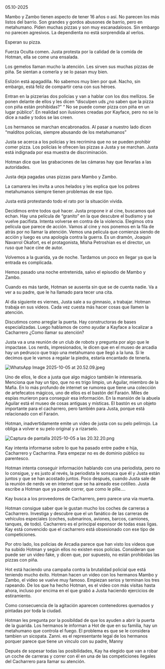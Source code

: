 05.10-2025

Mambo y Zambo tienen aspecto de tener 16 años o así. No parecen los más listos del barrio. Son  grandes y gordos abusones de barrio, pero en metahumano. Piden muchas pizzas y son muy escanadalosos. Sin embargo no parecen agresivos. La dependienta no está sorprendida al verlos. 

Esperan su pizza. 

Fuerza Oculta comen. Justa protesta por la calidad de la comida de Hotman, ella se come una ensalada. 

Los gemelos llaman mucho la atención. Les sirven sus muchas pizzas de piña. Se sientan a comerla y se lo pasan muy bien. 

Eslizón está apagadilla. No sabemos muy bien por qué. Nacho, sin embargo, está feliz de compartir cena con sus héroes. 

Entran en la pizzerias dos policias y van a hablar con los dos mellizos. Se ponen delante de ellos y les dicen “disculpen uds ¿no saben que la pizza con piña están prohibidas?” “ No se puede comer pizza con piña en un lugar público”. En realidad son ilusiones creadas por Kayface, pero no se lo dice a nadie y todos se las creen. 

Los hermanos se marchan encabronados. Al pasar a nuestro lado dicen “malditos policias, siempre abusando de los metahumanos”

Justa se acerca a los policias y les recrimina que no se pueden prohibir comer pizza. Los policías le ofrecen las pizzas a Justa y se marchan. Justa está indignada por esa muestra de discriminación. 

Hotman dice que las grabaciones de las cámaras hay que llevarlas a las autoridades. 

Justa deja pagadas unas pizzas para  Mambo y Zambo. 

La camarera les invita a unos helados y les explica que los pobres metahumanos siempre tienen problemas de ese tipo. 

Justa está protestando todo el rato por la situación vivida. 

Decidimos entre todos qué hacer. Justa propone ir al cine, buscamos qué echan. Hay una película de “granito” en la que descubre el budismo y se vuelve pacifista. Intenta volverse en contra de la violencia. Elegimos otra película que parece de acción. Vamos al cine y nos ponemos en la fila de atrás por no llamar la atención. Vemos una pelicula que comienza siendo de acción y luego es una apología contra la guerra. Es un dramón, Joaquin Navarrol Okafort, es el protagonista, Misha Petroshian es el director, un ruso que hace cine de autor. 

Volvemos a la guarida, ya de noche. Tardamos un poco en llegar ya que la entrada es complicada.  

Hemos pasado una noche entretenida, salvo el episodio de Mambo y Zambo. 

Cuando es más tarde, Hotman se ausenta sin que se de cuenta nadie. Va a ver a su padre, que le ha llamado para tecer una cita. 

Al día siguiente es viernes, Justa sale a su gimnasio, a trabajar. Hotman trabaja en sus videos. Cada vez cuesta más hacer cosas que llamen la atención. 

Discutimos como arreglar la puerta. Hay constructoras de bases especializadas. Luego hablamos de como ayudar a Kayface a localizar a Cacharrero ¿Como llamar su atención?

Justa va a una reunión de un club de robots y pregunta por algo que le impactase. Los nerds, impresionados, le dicen que en el museo de arcadia hay un pedrusco que trajo una metahumano que llegó a la luna. Si le decimos que le vamos a regalar la piedra, estaría encantado de tenerla. 

![WhatsApp Image 2025-10-05 at 20.52.09.jpeg](attachment:145a6e98-0471-4e60-b143-9b1c6db79f0b:WhatsApp_Image_2025-10-05_at_20.52.09.jpeg)

Uno de ellos, le dice a justa que algo mágico también le interesaría. Menciona que hay un tipo, que no es trigo limpio, un Aguilar, miembro de la Mafia. En lo más profundo de internet se rumorea que tiene una colección de artefecatos mágicos, uno de ellos es el bastón del Faraón. Miles de espías murieron para conseguir esa información. En la mansión  de la abuela Aguilar está el museo de cosas antiguas y místicas. El bastón es un objeto importante para el cacharrero, pero también para Justa, porque está relacionado con el Faraón. 

Hotman, inadvertidamente emite un video de justa con su pelo pelirrojo. La obliga a volver e su pelo original y a rizarselo. 

![Captura de pantalla 2025-10-05 a las 20.32.20.png](attachment:34929243-03e3-47a3-9002-580b1104e5a6:Captura_de_pantalla_2025-10-05_a_las_20.32.20.png)

Kay intenta informarse sobre lo que ha pasado entre padre e hija, Cacharrero y Cacharrina. Para empezar no es de dominio público su parentesco. 

Hotman intenta conseguir información hablando con una periodista, pero no lo consigue, y es justo al revés, la periodista le sonsaca que él y Justa están juntos y que se han acostado juntos. Poco después, cuando Justa sale de la reunión de nerds ve en internet que se ha aireado ese cotilleo. Justa escribe a Hotman que ya puede correr, que como le pille….

Kay busca a los proveedores de Cacharrero, pero parece una vía muerta. 

Hotman consigue saber que le gustan mucho los coches de carreras a Cacharrero. Investiga y descubre que el un fanático de las carreras de vehículos especiales (coches, submarinos, aviones, barcos, camiones, tanques, de todo). Cacharrero es el principal esponsor de todas esas ligas. Kay está convencido que el cacharrero está obsesionado con ese tipo de competiciones. 

Por otro lado, los policias de Arcadia parece que han visto los videos que ha subido Hotman y según ellos no existen esos policias. Consideran que puede ser un video fake, y dicen que, por supuesto, no están prohibidas las pizzas con piña. 

Hot está haciendo una campaña contra la brutalidad policial que está teniendo mucho éxito. Hotman hacen un video con los hermanos Mambo y Zambo, el video se vuelve muy famoso. Empiezan serios y terminan los tres rapeando. De los que ha hecho Hotman, es el video con más visitas hasta ahora, incluso por encima en el que grabó a Justa haciendo ejercicios de estiramiento. 

Como consecuencia de la agitación aparecen contenedores quemados y pintadas por toda la ciudad.  

Hotman les pregunta por la posibildad de que los ayuden a abrir la puerta de la guarida. Los hermanos le informan a Hot de que en su familia, hay un metahumano que controla el fuego. El problema es que se le considera tambien un sicopata. Zanni. es el representante legal de los hermanos porquer parece que tiene un vinculo con su padre, Manny

Depués de sopesar todas las posibilidades,  Kay ha elegido que van a robar un coche de carreras y correr con él en una de las competiciones ilegales del Cacharrero para llamar su atención.